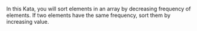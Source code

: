 In this Kata, you will sort elements in an array by decreasing frequency of elements. If two elements have the same frequency, sort them by increasing value.

